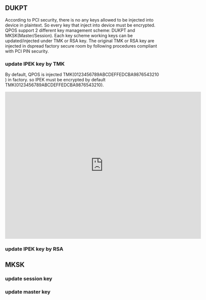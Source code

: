 ## DUKPT 

According to PCI security, there is no any keys allowed to be injected into device in plaintext. So every key that inject into device must be encrypted. QPOS support 2 different key management scheme: DUKPT and MKSK(Master/Session). Each key scheme working keys can be updated/injected under TMK or RSA key. The original TMK or RSA key are injected in dspread factory secure room by following procedures compliant with PCI PIN security.


### update IPEK key by TMK
By default, QPOS is injected TMK(0123456789ABCDEFFEDCBA9876543210 ) in factory. so IPEK must be encrypted by default TMK(0123456789ABCDEFFEDCBA9876543210). 

<iframe width="640" height="480" src="https://idtechproducts.com/hosted-files/tools/encryptiondecryptiontool.html" frameborder="0"  allowfullscreen></iframe>

### update IPEK key by RSA


## MKSK

### update session key

### update master key
